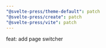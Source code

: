 ```yaml
---
"@svelte-press/theme-default": patch
"@svelte-press/create": patch
"@svelte-press/vite": patch
---
```


feat: add page switcher
